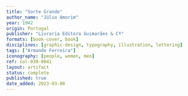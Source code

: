 ```yaml
---
title: "Sorte Grande"
author_name: "Júlio Amorim"
year: 1942
origin: Portugal
publisher: "Livraria Editora Guimarães & Cª"
formats: [book-cover, book]
disciplines: [graphic-design, typography, illustration, lettering]
tags: ["Armando Ferreira"]
iconography: [people, women, men]
ref: sol-030-0041
layout: artifact
status: complete
published: true
date_added: 2023-03-08
---
```

